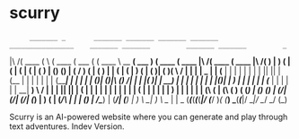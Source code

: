# scurry
         _______ _       _______ _______ _______ _______   ________________    _______ _______         _______ _______         _ 
|\     /(  ____ ( \     (  ____ (  ___  (       (  ____ \  \__   __(  ___  )  (  ____ (  ____ |\     /(  ____ (  ____ |\     /( )
| )   ( | (    \| (     | (    \| (   ) | () () | (    \/     ) (  | (   ) |  | (    \| (    \| )   ( | (    )| (    )( \   / | |
| | _ | | (__   | |     | |     | |   | | || || | (__         | |  | |   | |  | (_____| |     | |   | | (____)| (____)|\ (_) /| |
| |( )| |  __)  | |     | |     | |   | | |(_)| |  __)        | |  | |   | |  (_____  | |     | |   | |     __|     __) \   / | |
| || || | (     | |     | |     | |   | | |   | | (           | |  | |   | |        ) | |     | |   | | (\ (  | (\ (     ) (  (_)
| () () | (____/| (____/| (____/| (___) | )   ( | (____/\     | |  | (___) |  /\____) | (____/| (___) | ) \ \_| ) \ \__  | |   _ 
(_______(_______(_______(_______(_______|/     \(_______/     )_(  (_______)  \_______(_______(_______|/   \__|/   \__/  \_/  (_)


Scurry is an AI-powered website where you can generate and play through text adventures. 
Indev Version.